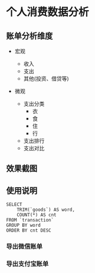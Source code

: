 # 个人消费数据分析

## 账单分析维度

- 宏观

  - 收入
  - 支出
  - 其他(投资、借贷等)

- 微观

  - 支出分类
    - 衣
    - 食
    - 住
    - 行
  - 支出排行
  - 支出对比

## 效果截图

## 使用说明

```mysql-sql
SELECT
    TRIM(`goods`) AS word,
    COUNT(*) AS cnt
FROM `transaction`
GROUP BY word
ORDER BY cnt DESC
```

### 导出微信账单

### 导出支付宝账单

